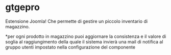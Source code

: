 # gtgepro
Estensione Joomla! Che permette di gestire un piccolo inventario di magazzino.

*per ogni prodotto in magazzino puoi aggiornare la consistenza e il valore di soglia al raggiungimento della quale il sistema invierà una mail di notifica al gruppo utenti impostato nella configurazione del componente
